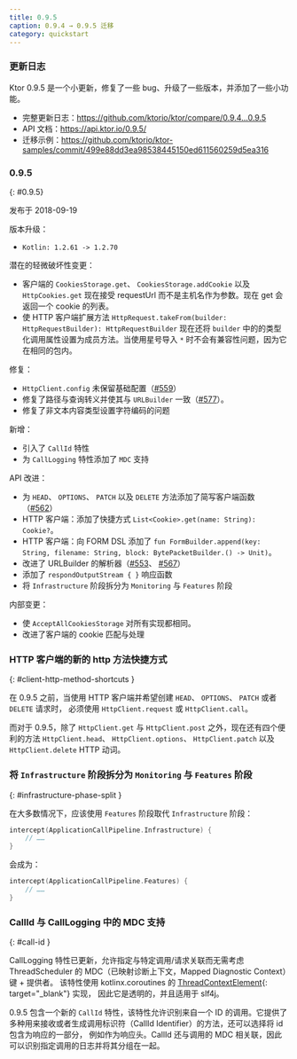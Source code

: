 ```yaml
---
title: 0.9.5
caption: 0.9.4 → 0.9.5 迁移
category: quickstart
---
```


### 更新日志

Ktor 0.9.5 是一个小更新，修复了一些 bug、升级了一些版本，并添加了一些小功能。

* 完整更新日志：<https://github.com/ktorio/ktor/compare/0.9.4...0.9.5>
* API 文档：<https://api.ktor.io/0.9.5/>
* 迁移示例：<https://github.com/ktorio/ktor-samples/commit/499e88dd3ea98538445150ed611560259d5ea316>

### 0.9.5
{: #0.9.5}

发布于 2018-09-19

版本升级：

* `Kotlin: 1.2.61 -> 1.2.70`

潜在的轻微破坏性变更：

* 客户端的 `CookiesStorage.get`、 `CookiesStorage.addCookie` 以及 `HttpCookies.get` 现在接受 requestUrl
  而不是主机名作为参数。现在 get 会返回一个 cookie 的列表。
* 使 HTTP 客户端扩展方法 `HttpRequest.takeFrom(builder: HttpRequestBuilder): HttpRequestBuilder` 现在还将 `builder` 中的的类型化调用属性设置为<!--
  -->成员方法。当使用星号导入 `*` 时不会有兼容性问题，因为它在相同的包内。

修复：

* `HttpClient.config` 未保留基础配置（[#559]）
* 修复了路径与查询转义并使其与 `URLBuilder` 一致（[#577]）。
* 修复了非文本内容类型设置字符编码的问题

新增：

* 引入了 `CallId` 特性
* 为 `CallLogging` 特性添加了 `MDC` 支持

API 改进：

* 为 `HEAD`、 `OPTIONS`、 `PATCH` 以及 `DELETE` 方法添加了简写客户端函数（[#562]）
* HTTP 客户端：添加了快捷方式 `List<Cookie>.get(name: String): Cookie?`。
* HTTP 客户端：向 FORM DSL 添加了 `fun FormBuilder.append(key: String, filename: String, block: BytePacketBuilder.() -> Unit)`。
* 改进了 URLBuilder 的解析器（[#553]、 [#567]）
* 添加了 `respondOutputStream { }` 响应函数
* 将 `Infrastructure` 阶段拆分为 `Monitoring` 与 `Features` 阶段

内部变更：

* 使 `AcceptAllCookiesStorage` 对所有实现都相同。
* 改进了客户端的 cookie 匹配与处理


[#553]: https://github.com/ktorio/ktor/pull/553
[#577]: https://github.com/ktorio/ktor/pull/577
[#559]: https://github.com/ktorio/ktor/pull/559
[#562]: https://github.com/ktorio/ktor/issues/562
[#567]: https://github.com/ktorio/ktor/issues/567

### HTTP 客户端的新的 http 方法快捷方式
{: #client-http-method-shortcuts }

在 0.9.5 之前，当使用 HTTP 客户端并希望创建 `HEAD`、 `OPTIONS`、 `PATCH` 或者 `DELETE` 请求时，
必须使用 `HttpClient.request` 或 `HttpClient.call`。

而对于 0.9.5，除了 `HttpClient.get` 与 `HttpClient.post` 之外，现在还有四个便利的方法
`HttpClient.head`、 `HttpClient.options`、 `HttpClient.patch` 以及 `HttpClient.delete` HTTP 动词。

### 将 `Infrastructure` 阶段拆分为 `Monitoring` 与 `Features` 阶段
{: #infrastructure-phase-split }

在大多数情况下，应该使用 `Features` 阶段取代 `Infrastructure` 阶段：

```kotlin
intercept(ApplicationCallPipeline.Infrastructure) {
    // ……
}
```

会成为：

```kotlin
intercept(ApplicationCallPipeline.Features) {
    // ……
}
```

### CallId 与 CallLogging 中的 MDC 支持
{: #call-id }

CallLogging 特性已更新，允许指定与特定调用/请求关联而无需考虑 ThreadScheduler 的
MDC（已映射诊断上下文，Mapped Diagnostic Context）键 + 提供者。
该特性使用 kotlinx.coroutines 的 [ThreadContextElement](https://kotlin.github.io/kotlinx.coroutines/kotlinx-coroutines-core/kotlinx.coroutines.experimental/-thread-context-element/index.html){: target="_blank"} 实现，
因此它是透明的，并且适用于 slf4j。
 

0.9.5 包含一个新的 `CallId` 特性，该特性允许识别来自一个 ID 的调用。它提供了多种<!--
-->用来接收或者生成调用标识符（CallId Identifier）的方法，还可以选择将 id 包含为响应的一部分，
例如作为响应头。CallId 还与调用的 MDC 相关联，因此可以识别指定调用的日志<!--
-->并将其分组在一起。
